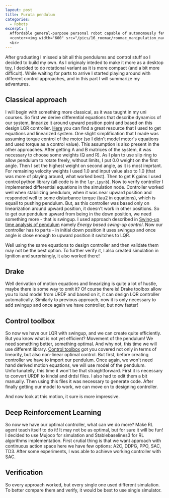 ```yaml
---
layout: post
title: Furuta pendulum
categories:
  - Robots
excerpt: |
  Affordable general-purpose personal robot capable of autonomously fetching objects
  <center><img width="600" src="/pics/16_roomac/roomac_manipulation_navigation.gif"></center>
  <br>
---
```


After graduating I missed a bit all this pendulums and control stuff so I decided to build my own. As I originaly inteded to make it more as a desktop toy, I decided to do rotational variant as it is more compact (and a bit more difficult). While waiting for parts to arrive I started playing around with different control approaches, and in this part I will summarize my advantures.

## Classical approach

I will begin with something more classical, as it was taught in my uni courses. So first we derive differential equations that describe dynamics of our system, linearize it around upward position point and based on this design LQR controller. [Here](https://www.hindawi.com/journals/jcse/2011/528341/) you can find a great resource that I used to get equations and linearized system. One slight simplification that I made was assuming torque control of the motor (so I didn't model motor's equations and used torque as a control value). This assumption is also present in the other approaches. After getting A and B matrices of the system, it was necessary to choose some weights (Q and R). As I plan to use slip ring to allow pendulum to rotate freely, without limits, I put 0.0 weight on the first angle. Then I set the highest weight on second angle, as it is most imprtant. For remaining velocity weights I used 1.0 and input value also to 1.0 (that was more of playing around, what worked best). Then to get K gains I used control python library (all code is in the `lqr.ipynb`). Now to verify controller I implemented differential equations in the simulation node. Controller worked well when stabilizing pendulum, when it was near upward position and responded well to some disturbance torque (tau2 in equations), which is equall to pushing pendulum. But, as this controller was based only on linearization around upward position, it doesn't work in other positions. So to get our pendulum upward from being in the down position, we need something more - that is swingup. I used approach described in [Swing-up time analysis of pendulum](http://bulletin.pan.pl/(52-3)153.pdf) namely *Energy based swing-up control*. Now our controller has to parts - in initial down position it uses swingup and once angle is close enough to upward position it switches to LQR.

Well using the same equations to design controller and then validate them may not be the best option. To further verify it, I also created simulation in Ignition and surprisingly, it also worked there!

## Drake

Well derivation of motion equations and linearizing is quite a lot of hustle, maybe there is some way to omit it? Of course there is! Drake toolbox allow you to load model from URDF and based on it, it can design LQR controller automatically. Similarly to previous approach, now it is only necessary to add swingup and once again we have controller, but now faster!

<!-- TODO: compare A and B and K -->

## Control toolbox

So now we have our LQR with swingup, and we can create quite efficiently. But you know what is not yet efficient? Movement of the pendulum! We need something better, something optimal. And why not, this time we will use different library. [Control toolbox](https://github.com/ethz-adrl/control-toolbox) got you covered not only in terms of linearity, but also non-linear optimal control. But first, before creating controller we have to import our pendulum. Once again, we won't need hand derived motion equations, we will use model of the pendulum. Unfortunatelly, this time it won't be that straightforward. First it is necessary to convert URDF to kindsl and drdsl files. I also had to edit them a bit manually. Then using this files it was necessary to generate code. After finally getting our model to work, we can move on to designing controller.
<!-- TODO -->
And now look at this motion, it sure is more impressive.

## Deep Reinforcement Learning

So now we have our optimal controller, what can we do more? Make RL agent teach itself to do it! It may not be as optimal, but for sure it will be fun! I decided to use Mujoco for simulation and Stablebaselines3 for RL algorithms implementation. First crutial thing is that we want approach with continuous action space here we have few options: A2C, DDPG, PPO, SAC, TD3. After some experiments, I was able to achieve working controller with SAC.

## Verification

So every approach worked, but every single one used different simulation. To better compare them and verify, it would be best to use single simulator.